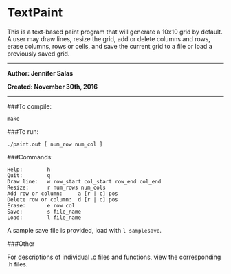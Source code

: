 # TextPaint

This is a text-based paint program that will generate a 10x10 grid by default.
A user may draw lines, resize the grid, add or delete columns and rows, erase
columns, rows or cells, and save the current grid to a file or load a
previously saved grid.
___
**Author: Jennifer Salas**

**Created: November 30th, 2016**
___

###To compile:
```
make
```

###To run:
```
./paint.out [ num_row num_col ]
```

###Commands:
```
Help:        h
Quit:        q
Draw line:   w row_start col_start row_end col_end
Resize:      r num_rows num_cols
Add row or column:     a [r | c] pos
Delete row or column:  d [r | c] pos
Erase:       e row col
Save:        s file_name
Load:        l file_name
```

A sample save file is provided, load with ` l samplesave `.

###Other

For descriptions of individual .c files and functions, view the corresponding
.h files.

